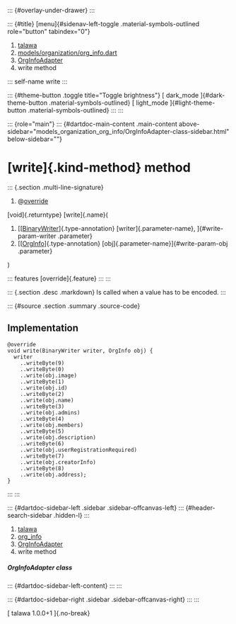 ::: {#overlay-under-drawer}
:::

::: {#title}
[menu]{#sidenav-left-toggle .material-symbols-outlined role="button"
tabindex="0"}

1.  [talawa](../../index.html)
2.  [models/organization/org_info.dart](../../models_organization_org_info/)
3.  [OrgInfoAdapter](../../models_organization_org_info/OrgInfoAdapter-class.html)
4.  write method

::: self-name
write
:::

::: {#theme-button .toggle title="Toggle brightness"}
[ dark_mode ]{#dark-theme-button .material-symbols-outlined} [
light_mode ]{#light-theme-button .material-symbols-outlined}
:::
:::

::: {role="main"}
::: {#dartdoc-main-content .main-content above-sidebar="models_organization_org_info/OrgInfoAdapter-class-sidebar.html" below-sidebar=""}
<div>

# [write]{.kind-method} method

</div>

::: {.section .multi-line-signature}
<div>

1.  @[override](https://api.flutter.dev/flutter/dart-core/override-constant.html)

</div>

[void]{.returntype} [write]{.name}(

1.  [[[BinaryWriter](https://pub.dev/documentation/hive/2.2.3/hive/BinaryWriter-class.html)]{.type-annotation}
    [writer]{.parameter-name}, ]{#write-param-writer .parameter}
2.  [[[OrgInfo](../../models_organization_org_info/OrgInfo-class.html)]{.type-annotation}
    [obj]{.parameter-name}]{#write-param-obj .parameter}

)

::: features
[override]{.feature}
:::
:::

::: {.section .desc .markdown}
Is called when a value has to be encoded.
:::

::: {#source .section .summary .source-code}
## Implementation

``` language-dart
@override
void write(BinaryWriter writer, OrgInfo obj) {
  writer
    ..writeByte(9)
    ..writeByte(0)
    ..write(obj.image)
    ..writeByte(1)
    ..write(obj.id)
    ..writeByte(2)
    ..write(obj.name)
    ..writeByte(3)
    ..write(obj.admins)
    ..writeByte(4)
    ..write(obj.members)
    ..writeByte(5)
    ..write(obj.description)
    ..writeByte(6)
    ..write(obj.userRegistrationRequired)
    ..writeByte(7)
    ..write(obj.creatorInfo)
    ..writeByte(8)
    ..write(obj.address);
}
```
:::
:::

::: {#dartdoc-sidebar-left .sidebar .sidebar-offcanvas-left}
::: {#header-search-sidebar .hidden-l}
:::

1.  [talawa](../../index.html)
2.  [org_info](../../models_organization_org_info/)
3.  [OrgInfoAdapter](../../models_organization_org_info/OrgInfoAdapter-class.html)
4.  write method

##### OrgInfoAdapter class

::: {#dartdoc-sidebar-left-content}
:::
:::

::: {#dartdoc-sidebar-right .sidebar .sidebar-offcanvas-right}
:::
:::

[ talawa 1.0.0+1 ]{.no-break}
